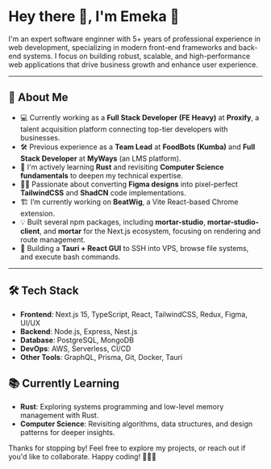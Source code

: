 # Hey there 👋, I'm Emeka 🚀

I'm an expert software enginner with 5+ years of professional experience in web development, specializing in modern front-end frameworks and back-end systems. I focus on building robust, scalable, and high-performance web applications that drive business growth and enhance user experience.

---

## 🚀 About Me

- 💻 Currently working as a **Full Stack Developer (FE Heavy)** at **Proxify**, a talent acquisition platform connecting top-tier developers with businesses.
- 🛠️ Previous experience as a **Team Lead** at **FoodBots (Kumba)** and **Full Stack Developer** at **MyWays** (an LMS platform).
- 🌱 I'm actively learning **Rust** and revisiting **Computer Science fundamentals** to deepen my technical expertise.
- 🧑‍💻 Passionate about converting **Figma designs** into pixel-perfect **TailwindCSS** and **ShadCN** code implementations.
- 🏗️ I’m currently working on **BeatWig**, a Vite React-based Chrome extension.
- 💡 Built several npm packages, including **mortar-studio**, **mortar-studio-client**, and **mortar** for the Next.js ecosystem, focusing on rendering and route management.
- 🔧 Building a **Tauri + React GUI** to SSH into VPS, browse file systems, and execute bash commands.

---


## 🛠️ Tech Stack

- **Frontend**: Next.js 15, TypeScript, React, TailwindCSS, Redux, Figma, UI/UX
- **Backend**: Node.js, Express, Nest.js
- **Database**: PostgreSQL, MongoDB
- **DevOps**: AWS, Serverless, CI/CD
- **Other Tools**: GraphQL, Prisma, Git, Docker, Tauri

## 📚 Currently Learning
- **Rust**: Exploring systems programming and low-level memory management with Rust.
- **Computer Science**: Revisiting algorithms, data structures, and design patterns for deeper insights.


Thanks for stopping by! Feel free to explore my projects, or reach out if you'd like to collaborate. Happy coding! 👨‍💻✨
